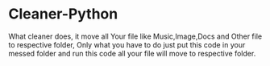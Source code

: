 # Cleaner-Python
What cleaner does, it move all Your file like Music,Image,Docs and Other file to respective folder,
Only what you have to do just put this code in your messed folder and run this code all your file will move to respective folder.
